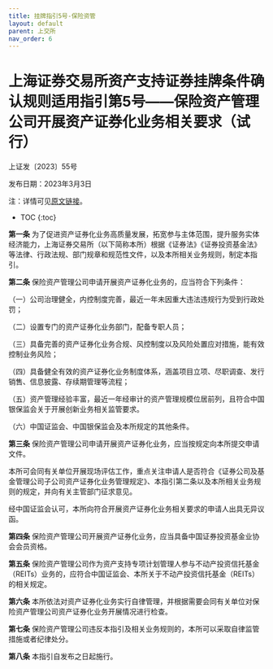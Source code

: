 ```yaml
---
title: 挂牌指引5号-保险资管
layout: default
parent: 上交所
nav_order: 6
---
```


# 上海证券交易所资产支持证券挂牌条件确认规则适用指引第5号——保险资产管理公司开展资产证券化业务相关要求（试行）

上证发〔2023〕55号

发布日期：2023年3月3日

注：详情可见[原文链接](https://www.sse.com.cn/lawandrules/sselawsrules/bond/listing/assets/c/c_20230303_5717380.shtml)。

- TOC
{:toc}

**第一条** 为了促进资产证券化业务高质量发展，拓宽参与主体范围，提升服务实体经济能力，上海证券交易所（以下简称本所）根据《证券法》《证券投资基金法》等法律、行政法规、部门规章和规范性文件，以及本所相关业务规则，制定本指引。

**第二条** 保险资产管理公司申请开展资产证券化业务的，应当符合下列条件：

（一）公司治理健全，内控制度完善，最近一年未因重大违法违规行为受到行政处罚；

（二）设置专门的资产证券化业务部门，配备专职人员；

（三）具备完善的资产证券化业务合规、风控制度以及风险处置应对措施，能有效控制业务风险；

（四）具备健全有效的资产证券化业务制度体系，涵盖项目立项、尽职调查、发行销售、信息披露、存续期管理等流程；

（五）资产管理经验丰富，最近一年经审计的资产管理规模位居前列，且符合中国银保监会关于开展创新业务相关监管要求。

（六）中国证监会、中国银保监会及本所规定的其他条件。

**第三条** 保险资产管理公司申请开展资产证券化业务，应当按规定向本所提交申请文件。

本所可会同有关单位开展现场评估工作，重点关注申请人是否符合《证券公司及基金管理公司子公司资产证券化业务管理规定》、本指引第二条以及本所相关业务规则的规定，并向有关主管部门征求意见。

经中国证监会认可，本所向符合开展资产证券化业务相关要求的申请人出具无异议函。

**第四条** 保险资产管理公司开展资产证券化业务，应当具备中国证券投资基金业协会会员资格。

**第五条** 保险资产管理公司作为资产支持专项计划管理人参与不动产投资信托基金（REITs）业务的，应符合中国证监会、本所关于不动产投资信托基金（REITs）的相关规定。

**第六条** 本所依法对资产证券化业务实行自律管理，并根据需要会同有关单位对保险资产管理公司资产证券化业务开展情况进行检查。

**第七条** 保险资产管理公司违反本指引及相关业务规则的，本所可以采取自律监管措施或者纪律处分。

**第八条** 本指引自发布之日起施行。